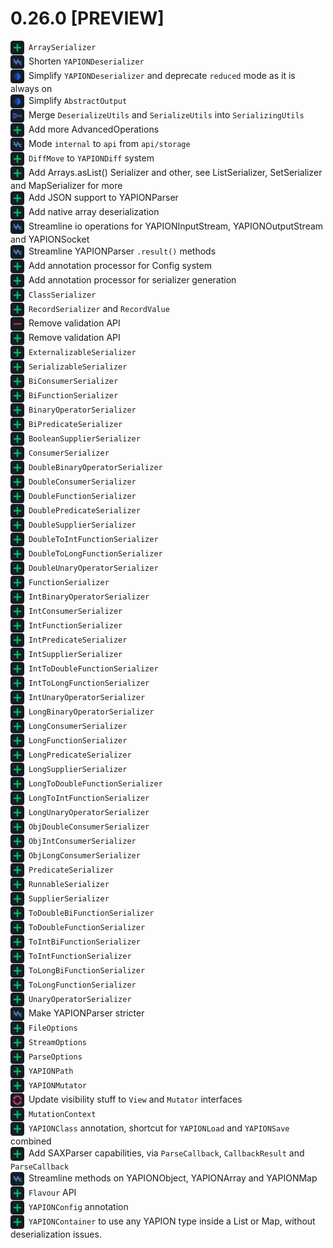 # 0.26.0 [PREVIEW]

<div style="margin-bottom: 1px">
<img src="icons/add.png" width="22px" style="vertical-align: middle; margin-right: 3px"> <code>ArraySerializer</code>
</div>
<div style="margin-bottom: 1px">
<img src="icons/streamline.png" width="22px" style="vertical-align: middle; margin-right: 3px"> Shorten <code>YAPIONDeserializer</code>
</div>
<div style="margin-bottom: 1px">
<img src="icons/simplify.png" width="22px" style="vertical-align: middle; margin-right: 3px"> Simplify <code>YAPIONDeserializer</code> and deprecate <code>reduced</code> mode as it is always on
</div>
<div style="margin-bottom: 1px">
<img src="icons/simplify.png" width="22px" style="vertical-align: middle; margin-right: 3px"> Simplify <code>AbstractOutput</code>
</div>
<div style="margin-bottom: 1px">
<img src="icons/merge.png" width="22px" style="vertical-align: middle; margin-right: 3px"> Merge <code>DeserializeUtils</code> and <code>SerializeUtils</code> into <code>SerializingUtils</code>
</div>
<div style="margin-bottom: 1px">
<img src="icons/add.png" width="22px" style="vertical-align: middle; margin-right: 3px"> Add more AdvancedOperations
</div>
<div style="margin-bottom: 1px">
<img src="icons/streamline.png" width="22px" style="vertical-align: middle; margin-right: 3px"> Mode <code>internal</code> to <code>api</code> from <code>api/storage</code>
</div>
<div style="margin-bottom: 1px">
<img src="icons/add.png" width="22px" style="vertical-align: middle; margin-right: 3px"> <code>DiffMove</code> to <code>YAPIONDiff</code> system
</div>
<div style="margin-bottom: 1px">
<img src="icons/add.png" width="22px" style="vertical-align: middle; margin-right: 3px"> Add Arrays.asList() Serializer and other, see ListSerializer, SetSerializer and MapSerializer for more
</div>
<div style="margin-bottom: 1px">
<img src="icons/add.png" width="22px" style="vertical-align: middle; margin-right: 3px"> Add JSON support to YAPIONParser
</div>
<div style="margin-bottom: 1px">
<img src="icons/add.png" width="22px" style="vertical-align: middle; margin-right: 3px"> Add native array deserialization
</div>
<div style="margin-bottom: 1px">
<img src="icons/streamline.png" width="22px" style="vertical-align: middle; margin-right: 3px"> Streamline io operations for YAPIONInputStream, YAPIONOutputStream and YAPIONSocket
</div>
<div style="margin-bottom: 1px">
<img src="icons/streamline.png" width="22px" style="vertical-align: middle; margin-right: 3px"> Streamline YAPIONParser <code>.result()</code> methods
</div>
<div style="margin-bottom: 1px">
<img src="icons/add.png" width="22px" style="vertical-align: middle; margin-right: 3px"> Add annotation processor for Config system
</div>
<div style="margin-bottom: 1px">
<img src="icons/add.png" width="22px" style="vertical-align: middle; margin-right: 3px"> Add annotation processor for serializer generation
</div>
<div style="margin-bottom: 1px">
<img src="icons/add.png" width="22px" style="vertical-align: middle; margin-right: 3px"> <code>ClassSerializer</code>
</div>
<div style="margin-bottom: 1px">
<img src="icons/add.png" width="22px" style="vertical-align: middle; margin-right: 3px"> <code>RecordSerializer</code> and <code>RecordValue</code>
</div>
<div style="margin-bottom: 1px">
<img src="icons/remove.png" width="22px" style="vertical-align: middle; margin-right: 3px"> Remove validation API
</div>
<div style="margin-bottom: 1px">
<img src="icons/add.png" width="22px" style="vertical-align: middle; margin-right: 3px"> Remove validation API
</div>
<div style="margin-bottom: 1px">
<img src="icons/add.png" width="22px" style="vertical-align: middle; margin-right: 3px"> <code>ExternalizableSerializer</code>
</div>
<div style="margin-bottom: 1px">
<img src="icons/add.png" width="22px" style="vertical-align: middle; margin-right: 3px"> <code>SerializableSerializer</code>
</div>
<div style="margin-bottom: 1px">
<img src="icons/add.png" width="22px" style="vertical-align: middle; margin-right: 3px"> <code>BiConsumerSerializer</code>
</div>
<div style="margin-bottom: 1px">
<img src="icons/add.png" width="22px" style="vertical-align: middle; margin-right: 3px"> <code>BiFunctionSerializer</code>
</div>
<div style="margin-bottom: 1px">
<img src="icons/add.png" width="22px" style="vertical-align: middle; margin-right: 3px"> <code>BinaryOperatorSerializer</code>
</div>
<div style="margin-bottom: 1px">
<img src="icons/add.png" width="22px" style="vertical-align: middle; margin-right: 3px"> <code>BiPredicateSerializer</code>
</div>
<div style="margin-bottom: 1px">
<img src="icons/add.png" width="22px" style="vertical-align: middle; margin-right: 3px"> <code>BooleanSupplierSerializer</code>
</div>
<div style="margin-bottom: 1px">
<img src="icons/add.png" width="22px" style="vertical-align: middle; margin-right: 3px"> <code>ConsumerSerializer</code>
</div>
<div style="margin-bottom: 1px">
<img src="icons/add.png" width="22px" style="vertical-align: middle; margin-right: 3px"> <code>DoubleBinaryOperatorSerializer</code>
</div>
<div style="margin-bottom: 1px">
<img src="icons/add.png" width="22px" style="vertical-align: middle; margin-right: 3px"> <code>DoubleConsumerSerializer</code>
</div>
<div style="margin-bottom: 1px">
<img src="icons/add.png" width="22px" style="vertical-align: middle; margin-right: 3px"> <code>DoubleFunctionSerializer</code>
</div>
<div style="margin-bottom: 1px">
<img src="icons/add.png" width="22px" style="vertical-align: middle; margin-right: 3px"> <code>DoublePredicateSerializer</code>
</div>
<div style="margin-bottom: 1px">
<img src="icons/add.png" width="22px" style="vertical-align: middle; margin-right: 3px"> <code>DoubleSupplierSerializer</code>
</div>
<div style="margin-bottom: 1px">
<img src="icons/add.png" width="22px" style="vertical-align: middle; margin-right: 3px"> <code>DoubleToIntFunctionSerializer</code>
</div>
<div style="margin-bottom: 1px">
<img src="icons/add.png" width="22px" style="vertical-align: middle; margin-right: 3px"> <code>DoubleToLongFunctionSerializer</code>
</div>
<div style="margin-bottom: 1px">
<img src="icons/add.png" width="22px" style="vertical-align: middle; margin-right: 3px"> <code>DoubleUnaryOperatorSerializer</code>
</div>
<div style="margin-bottom: 1px">
<img src="icons/add.png" width="22px" style="vertical-align: middle; margin-right: 3px"> <code>FunctionSerializer</code>
</div>
<div style="margin-bottom: 1px">
<img src="icons/add.png" width="22px" style="vertical-align: middle; margin-right: 3px"> <code>IntBinaryOperatorSerializer</code>
</div>
<div style="margin-bottom: 1px">
<img src="icons/add.png" width="22px" style="vertical-align: middle; margin-right: 3px"> <code>IntConsumerSerializer</code>
</div>
<div style="margin-bottom: 1px">
<img src="icons/add.png" width="22px" style="vertical-align: middle; margin-right: 3px"> <code>IntFunctionSerializer</code>
</div>
<div style="margin-bottom: 1px">
<img src="icons/add.png" width="22px" style="vertical-align: middle; margin-right: 3px"> <code>IntPredicateSerializer</code>
</div>
<div style="margin-bottom: 1px">
<img src="icons/add.png" width="22px" style="vertical-align: middle; margin-right: 3px"> <code>IntSupplierSerializer</code>
</div>
<div style="margin-bottom: 1px">
<img src="icons/add.png" width="22px" style="vertical-align: middle; margin-right: 3px"> <code>IntToDoubleFunctionSerializer</code>
</div>
<div style="margin-bottom: 1px">
<img src="icons/add.png" width="22px" style="vertical-align: middle; margin-right: 3px"> <code>IntToLongFunctionSerializer</code>
</div>
<div style="margin-bottom: 1px">
<img src="icons/add.png" width="22px" style="vertical-align: middle; margin-right: 3px"> <code>IntUnaryOperatorSerializer</code>
</div>
<div style="margin-bottom: 1px">
<img src="icons/add.png" width="22px" style="vertical-align: middle; margin-right: 3px"> <code>LongBinaryOperatorSerializer</code>
</div>
<div style="margin-bottom: 1px">
<img src="icons/add.png" width="22px" style="vertical-align: middle; margin-right: 3px"> <code>LongConsumerSerializer</code>
</div>
<div style="margin-bottom: 1px">
<img src="icons/add.png" width="22px" style="vertical-align: middle; margin-right: 3px"> <code>LongFunctionSerializer</code>
</div>
<div style="margin-bottom: 1px">
<img src="icons/add.png" width="22px" style="vertical-align: middle; margin-right: 3px"> <code>LongPredicateSerializer</code>
</div>
<div style="margin-bottom: 1px">
<img src="icons/add.png" width="22px" style="vertical-align: middle; margin-right: 3px"> <code>LongSupplierSerializer</code>
</div>
<div style="margin-bottom: 1px">
<img src="icons/add.png" width="22px" style="vertical-align: middle; margin-right: 3px"> <code>LongToDoubleFunctionSerializer</code>
</div>
<div style="margin-bottom: 1px">
<img src="icons/add.png" width="22px" style="vertical-align: middle; margin-right: 3px"> <code>LongToIntFunctionSerializer</code>
</div>
<div style="margin-bottom: 1px">
<img src="icons/add.png" width="22px" style="vertical-align: middle; margin-right: 3px"> <code>LongUnaryOperatorSerializer</code>
</div>
<div style="margin-bottom: 1px">
<img src="icons/add.png" width="22px" style="vertical-align: middle; margin-right: 3px"> <code>ObjDoubleConsumerSerializer</code>
</div>
<div style="margin-bottom: 1px">
<img src="icons/add.png" width="22px" style="vertical-align: middle; margin-right: 3px"> <code>ObjIntConsumerSerializer</code>
</div>
<div style="margin-bottom: 1px">
<img src="icons/add.png" width="22px" style="vertical-align: middle; margin-right: 3px"> <code>ObjLongConsumerSerializer</code>
</div>
<div style="margin-bottom: 1px">
<img src="icons/add.png" width="22px" style="vertical-align: middle; margin-right: 3px"> <code>PredicateSerializer</code>
</div>
<div style="margin-bottom: 1px">
<img src="icons/add.png" width="22px" style="vertical-align: middle; margin-right: 3px"> <code>RunnableSerializer</code>
</div>
<div style="margin-bottom: 1px">
<img src="icons/add.png" width="22px" style="vertical-align: middle; margin-right: 3px"> <code>SupplierSerializer</code>
</div>
<div style="margin-bottom: 1px">
<img src="icons/add.png" width="22px" style="vertical-align: middle; margin-right: 3px"> <code>ToDoubleBiFunctionSerializer</code>
</div>
<div style="margin-bottom: 1px">
<img src="icons/add.png" width="22px" style="vertical-align: middle; margin-right: 3px"> <code>ToDoubleFunctionSerializer</code>
</div>
<div style="margin-bottom: 1px">
<img src="icons/add.png" width="22px" style="vertical-align: middle; margin-right: 3px"> <code>ToIntBiFunctionSerializer</code>
</div>
<div style="margin-bottom: 1px">
<img src="icons/add.png" width="22px" style="vertical-align: middle; margin-right: 3px"> <code>ToIntFunctionSerializer</code>
</div>
<div style="margin-bottom: 1px">
<img src="icons/add.png" width="22px" style="vertical-align: middle; margin-right: 3px"> <code>ToLongBiFunctionSerializer</code>
</div>
<div style="margin-bottom: 1px">
<img src="icons/add.png" width="22px" style="vertical-align: middle; margin-right: 3px"> <code>ToLongFunctionSerializer</code>
</div>
<div style="margin-bottom: 1px">
<img src="icons/add.png" width="22px" style="vertical-align: middle; margin-right: 3px"> <code>UnaryOperatorSerializer</code>
</div>
<div style="margin-bottom: 1px">
<img src="icons/streamline.png" width="22px" style="vertical-align: middle; margin-right: 3px"> Make YAPIONParser stricter
</div>
<div style="margin-bottom: 1px">
<img src="icons/add.png" width="22px" style="vertical-align: middle; margin-right: 3px"> <code>FileOptions</code>
</div>
<div style="margin-bottom: 1px">
<img src="icons/add.png" width="22px" style="vertical-align: middle; margin-right: 3px"> <code>StreamOptions</code>
</div>
<div style="margin-bottom: 1px">
<img src="icons/add.png" width="22px" style="vertical-align: middle; margin-right: 3px"> <code>ParseOptions</code>
</div>
<div style="margin-bottom: 1px">
<img src="icons/add.png" width="22px" style="vertical-align: middle; margin-right: 3px"> <code>YAPIONPath</code>
</div>
<div style="margin-bottom: 1px">
<img src="icons/add.png" width="22px" style="vertical-align: middle; margin-right: 3px"> <code>YAPIONMutator</code>
</div>
<div style="margin-bottom: 1px">
<img src="icons/update.png" width="22px" style="vertical-align: middle; margin-right: 3px"> Update visibility stuff to <code>View</code> and <code>Mutator</code> interfaces
</div>
<div style="margin-bottom: 1px">
<img src="icons/add.png" width="22px" style="vertical-align: middle; margin-right: 3px"> <code>MutationContext</code>
</div>
<div style="margin-bottom: 1px">
<img src="icons/add.png" width="22px" style="vertical-align: middle; margin-right: 3px"> <code>YAPIONClass</code> annotation, shortcut for <code>YAPIONLoad</code> and <code>YAPIONSave</code> combined
</div>
<div style="margin-bottom: 1px">
<img src="icons/add.png" width="22px" style="vertical-align: middle; margin-right: 3px"> Add SAXParser capabilities, via <code>ParseCallback</code>, <code>CallbackResult</code> and <code>ParseCallback</code>
</div>
<div style="margin-bottom: 1px">
<img src="icons/streamline.png" width="22px" style="vertical-align: middle; margin-right: 3px"> Streamline methods on YAPIONObject, YAPIONArray and YAPIONMap
</div>
<div style="margin-bottom: 1px">
<img src="icons/add.png" width="22px" style="vertical-align: middle; margin-right: 3px"> <code>Flavour</code> API
</div>
<div style="margin-bottom: 1px">
<img src="icons/add.png" width="22px" style="vertical-align: middle; margin-right: 3px"> <code>YAPIONConfig</code> annotation
</div>
<div style="margin-bottom: 1px">
<img src="icons/add.png" width="22px" style="vertical-align: middle; margin-right: 3px"> <code>YAPIONContainer</code> to use any YAPION type inside a List or Map, without deserialization issues.
</div>
